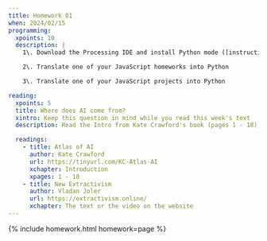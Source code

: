 ```yaml
---
title: Homework 01
when: 2024/02/15
programming:
  xpoints: 10
  description: |
    1\. Download the Processing IDE and install Python mode ([instructions](https://py.processing.org/tutorials/gettingstarted/))

    2\. Translate one of your JavaScript homeworks into Python

    3\. Translate one of your JavaScript projects into Python

reading:
  xpoints: 5
  title: Where does AI come from?
  xintro: Keep this question in mind while you read this week's text
  description: Read the Intro from Kate Crawford's book (pages 1 - 18), and then watch the video and take a look at the diagrams from Vladan Joler's site.

  readings:
    - title: Atlas of AI
      author: Kate Crawford
      url: https://tinyurl.com/KC-Atlas-AI
      xchapter: Introduction
      xpages: 1 - 18
    - title: New Extractivism
      author: Vladan Joler
      url: https://extractivism.online/
      xchapter: The text or the video on the website
---
```

{% include homework.html homework=page %}
